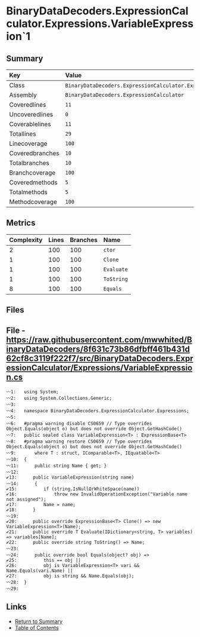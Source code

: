 ﻿# BinaryDataDecoders.ExpressionCalculator.Expressions.VariableExpression`1

## Summary

| Key             | Value                                                                      |
| :-------------- | :------------------------------------------------------------------------- |
| Class           | `BinaryDataDecoders.ExpressionCalculator.Expressions.VariableExpression`1` |
| Assembly        | `BinaryDataDecoders.ExpressionCalculator`                                  |
| Coveredlines    | `11`                                                                       |
| Uncoveredlines  | `0`                                                                        |
| Coverablelines  | `11`                                                                       |
| Totallines      | `29`                                                                       |
| Linecoverage    | `100`                                                                      |
| Coveredbranches | `10`                                                                       |
| Totalbranches   | `10`                                                                       |
| Branchcoverage  | `100`                                                                      |
| Coveredmethods  | `5`                                                                        |
| Totalmethods    | `5`                                                                        |
| Methodcoverage  | `100`                                                                      |

## Metrics

| Complexity | Lines | Branches | Name       |
| :--------- | :---- | :------- | :--------- |
| 2          | 100   | 100      | `ctor`     |
| 1          | 100   | 100      | `Clone`    |
| 1          | 100   | 100      | `Evaluate` |
| 1          | 100   | 100      | `ToString` |
| 8          | 100   | 100      | `Equals`   |

## Files

## File - https://raw.githubusercontent.com/mwwhited/BinaryDataDecoders/8f631c73b86dfbff461b431d62cf8c3119f222f7/src/BinaryDataDecoders.ExpressionCalculator/Expressions/VariableExpression.cs

```CSharp
〰1:   using System;
〰2:   using System.Collections.Generic;
〰3:   
〰4:   namespace BinaryDataDecoders.ExpressionCalculator.Expressions;
〰5:   
〰6:   #pragma warning disable CS0659 // Type overrides Object.Equals(object o) but does not override Object.GetHashCode()
〰7:   public sealed class VariableExpression<T> : ExpressionBase<T>
〰8:   #pragma warning restore CS0659 // Type overrides Object.Equals(object o) but does not override Object.GetHashCode()
〰9:       where T : struct, IComparable<T>, IEquatable<T>
〰10:  {
〰11:      public string Name { get; }
〰12:  
✔13:      public VariableExpression(string name)
〰14:      {
✔15:          if (string.IsNullOrWhiteSpace(name))
✔16:              throw new InvalidOperationException("Variable name not assigned");
✔17:          Name = name;
✔18:      }
〰19:  
✔20:      public override ExpressionBase<T> Clone() => new VariableExpression<T>(Name);
✔21:      public override T Evaluate(IDictionary<string, T> variables) => variables[Name];
✔22:      public override string ToString() => Name;
〰23:  
〰24:      public override bool Equals(object? obj) =>
✔25:          this == obj ||
✔26:          obj is VariableExpression<T> vari && Name.Equals(vari.Name) ||
✔27:          obj is string && Name.Equals(obj);
〰28:  }
〰29:  
```

## Links

* [Return to Summary](Summary.md)
* [Table of Contents](../TOC.md)

